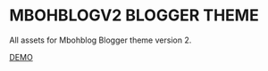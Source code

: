 # MBOHBLOGV2 BLOGGER THEME

All assets for Mbohblog Blogger theme version 2.

[DEMO](http://fayearth.blogspot.com/)
